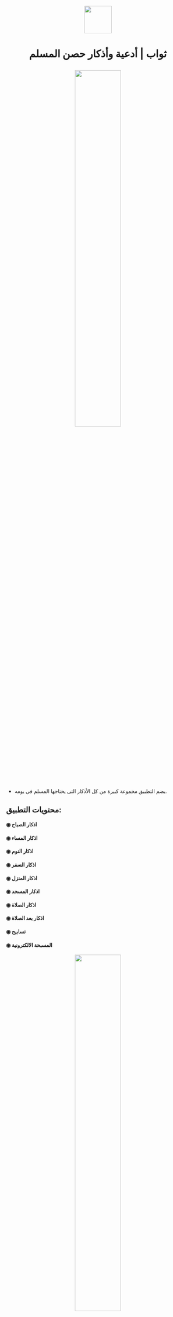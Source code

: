 <p align="center">
  <img src="https://walid-fekry.com/img/thawab/logo.png" width="75" height="75" align=”middle”/>
</p>

<h1><p align="center"> ثواب | أدعية وأذكار حصن المسلم </p></h1>


<p align="center">
  <img src="https://walid-fekry.com/img/thawab/screen_1.png" width="50%" height="50%" align=”middle”>
</p>

- يضم التطبيق مجموعة كبيرة من كل الأذكار التى يحتاجها المسلم في يومه.


## محتويات التطبيق:
#### ◉ اذكار الصباح
#### ◉ اذكار المساء
#### ◉ اذكار النوم
#### ◉ اذكار السفر
#### ◉ اذكار المنزل
#### ◉ اذكار المسجد
#### ◉ اذكار الصلاة
#### ◉ اذكار بعد الصلاة
#### ◉ تسابيح
#### ◉ المسبحة الالكترونية


<p align="center">
  <img src="https://walid-fekry.com/img/thawab/screen_2.png" width="50%" height="50%" align=”middle”>
</p>

#### التطبيق قيد التطوير وسيتم إضافة المزيد من المزايا قريبًا، يمكن للجميع المساعدة في تطوير التطبيق.


## روابط لتحميل التطبيق :
 - [للأندرويد](https://play.google.com/store/apps/details?id=com.App.Thwaap) 
 - [للهواوي](https://appgallery.huawei.com/#/app/C102854345)
-  [للسامسونج](https://galaxystore.samsung.com/detail/com.App.Thwaap) 


# Walid Fekry
